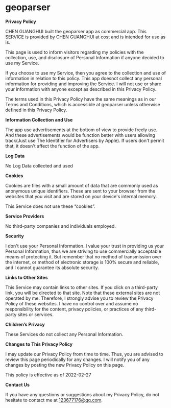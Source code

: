 # geoparser



**Privacy Policy**

CHEN GUANGHUI built the geoparser app as commercial app. This SERVICE is provided by CHEN GUANGHUI at cost and is intended for use as is.

This page is used to inform visitors regarding my policies with the collection, use, and disclosure of Personal Information if anyone decided to use my Service.

If you choose to use my Service, then you agree to the collection and use of information in relation to this policy. This app doesnot collect any personal information  for providing and improving the Service. I will not use or share your information with anyone except as described in this Privacy Policy.

The terms used in this Privacy Policy have the same meanings as in our Terms and Conditions, which is accessible at geoparser unless otherwise defined in this Privacy Policy.

**Information Collection and Use**

The app use advertisements at the bottom of view to provide freely use. And these advertisements would be function better with users allowing track(Just use The Identifier for Advertisers by Apple). If users don't permit that, it doesn't affect the function of the app.

**Log Data**

No Log Data collected and used

**Cookies**

Cookies are files with a small amount of data that are commonly used as anonymous unique identifiers. These are sent to your browser from the websites that you visit and are stored on your device's internal memory.

This Service does not use these “cookies”.

**Service Providers**

No third-party companies and individuals employed.


**Security**

I don't use your Personal Information. I value your trust in providing us your Personal Information, thus we are striving to use commercially acceptable means of protecting it. But remember that no method of transmission over the internet, or method of electronic storage is 100% secure and reliable, and I cannot guarantee its absolute security.

**Links to Other Sites**

This Service may contain links to other sites. If you click on a third-party link, you will be directed to that site. Note that these external sites are not operated by me. Therefore, I strongly advise you to review the Privacy Policy of these websites. I have no control over and assume no responsibility for the content, privacy policies, or practices of any third-party sites or services.

**Children’s Privacy**

These Services do not collect any Personal Information.

**Changes to This Privacy Policy**

I may update our Privacy Policy from time to time. Thus, you are advised to review this page periodically for any changes. I will notify you of any changes by posting the new Privacy Policy on this page.

This policy is effective as of 2022-02-27

**Contact Us**

If you have any questions or suggestions about my Privacy Policy, do not hesitate to contact me at 123677176@qq.com.
